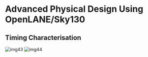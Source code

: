# Advanced Physical Design Using OpenLANE/Sky130

## Timing Characterisation
![img43](https://github.com/user-attachments/assets/7f46f9d7-52b6-4f9f-877d-888a461eee55)
![img44](https://github.com/user-attachments/assets/7faf7462-bfd0-4935-902d-4fb765218fcb)
